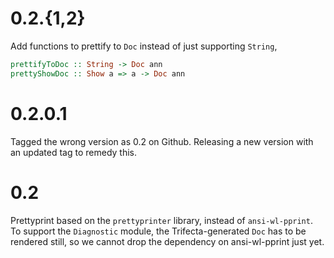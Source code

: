# 0.2.{1,2}

Add functions to prettify to `Doc` instead of just supporting `String`,

```haskell
prettifyToDoc :: String -> Doc ann
prettyShowDoc :: Show a => a -> Doc ann
```

# 0.2.0.1

Tagged the wrong version as 0.2 on Github. Releasing a new version with an
updated tag to remedy this.

# 0.2

Prettyprint based on the `prettyprinter` library, instead of `ansi-wl-pprint`.
To support the `Diagnostic` module, the Trifecta-generated `Doc` has to be
rendered still, so we cannot drop the dependency on ansi-wl-pprint just yet.
